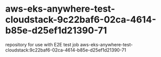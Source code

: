 # aws-eks-anywhere-test-cloudstack-9c22baf6-02ca-4614-b85e-d25ef1d21390-71
repository for use with E2E test job aws-eks-anywhere-test-cloudstack:9c22baf6-02ca-4614-b85e-d25ef1d21390-71
